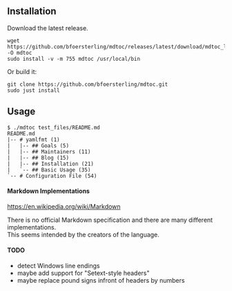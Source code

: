 ## Installation

Download the latest release.
```
wget https://github.com/bfoersterling/mdtoc/releases/latest/download/mdtoc_linux_amd64 -O mdtoc
sudo install -v -m 755 mdtoc /usr/local/bin
```

Or build it:
```
git clone https://github.com/bfoersterling/mdtoc.git
sudo just install
```

## Usage

```
$ ./mdtoc test_files/README.md
README.md
|-- # yamlfmt (1)
|   |-- ## Goals (5)
|   |-- ## Maintainers (11)
|   |-- ## Blog (15)
|   |-- ## Installation (21)
|   `-- ## Basic Usage (35)
`-- # Configuration File (54)
```

#### Markdown Implementations

https://en.wikipedia.org/wiki/Markdown

There is no official Markdown specification and there are many different \
implementations.\
This seems intended by the creators of the language.

#### TODO

- detect Windows line endings
- maybe add support for "Setext-style headers"
- maybe replace pound signs infront of headers by numbers

